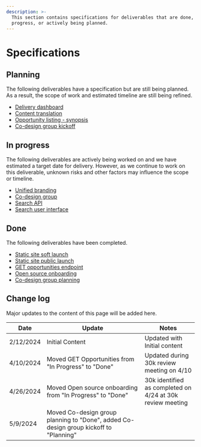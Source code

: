 ```yaml
---
description: >-
  This section contains specifications for deliverables that are done, in
  progress, or actively being planned.
---
```


# Specifications

## Planning

The following deliverables have a specification but are still being planned. As a result, the scope of work and estimated timeline are still being refined.

* [Delivery dashboard](delivery-dashboard.md)
* [Content translation](content-translation.md)
* [Opportunity listing - synopsis](opportunity-listing-synopsis.md)
* [Co-design group kickoff](co-design-group-kickoff.md)

## In progress

The following deliverables are actively being worked on and we have estimated a target date for delivery. However, as we continue to work on this deliverable, unknown risks and other factors may influence the scope or timeline.

* [Unified branding](unified-branding.md)
* [Co-design group](co-design-group.md)
* [Search API](search-api.md)
* [Search user interface](search-user-interface.md)



## Done

The following deliverables have been completed.

* [Static site soft launch](static-site-soft-launch.md)
* [Static site public launch](static-site-public-launch.md)
* [GET opportunities endpoint](get-opportunities.md)
* [Open source onboarding](open-source-onboarding.md)
* [Co-design group planning](co-design-group.md)

## Change log

Major updates to the content of this page will be added here.

<table><thead><tr><th>Date</th><th width="246">Update</th><th>Notes</th></tr></thead><tbody><tr><td>2/12/2024</td><td>Initial Content</td><td>Updated with Initial content</td></tr><tr><td>4/10/2024</td><td>Moved GET Opportunities from "In Progress" to "Done"</td><td>Updated during 30k review meeting on 4/10</td></tr><tr><td>4/26/2024</td><td>Moved Open source onboarding from "In Progress" to "Done"</td><td>30k identified as completed on 4/24 at 30k review meeting</td></tr><tr><td>5/9/2024</td><td>Moved Co-design group planning to "Done", added Co-design group kickoff to "Planning"</td><td></td></tr></tbody></table>
